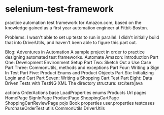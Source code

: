 # selenium-test-framework

 practice automation test framework for Amazon.com, based on the knowledge gained as a first year automation engineer at Fitbit-Boston.

Problems: I wasn't able to set up tests to run in parallel. I didn't initially build that into DriverUtils, and haven't been able to figure this part out.

Blog: Adventures in Automation A sample project in order to practice designing automated test frameworks. 
Automate Amazon:
Introduction
Part One: Development Environment Setup
Part Two: Sketch Out a Use Case
Part Three: CommonUtils, methods and exceptions
Part Four: Writing a Sign In Test
Part Five: Product Enums and Product Objects
Part Six: Initializing Login and Cart
Part Seven: Writing a Shopping Cart Test
Part Eight: Data Driven Tests with TestNG XML
The directory structure:
src/test/java

actions
OrderActions
base
LoadProperties
enums
Products
Url
pages
HomePage
SignInPage
ProductPage
ShoppingCartPage
ShoppingCartReviewPage
pojo
Book
properties
user.properties
testcases
PurchaseOrderTest
utils
CommonUtils
DriverUtils
